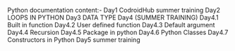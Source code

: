 Python documentation
content:-
Day1 CodroidHub summer training 
Day2 LOOPS IN PYTHON 
Day3 DATA TYPE 
Day4 (SUMMER TRAINING)
Day4.1 Built in function 
Day4.2 User defined function 
Day4.3 Default argument 
Day4.4 Recursion 
Day4.5 Package in python 
Day4.6 Python Classes 
Day4.7 Constructors in Python 
Day5 summer training 
 
